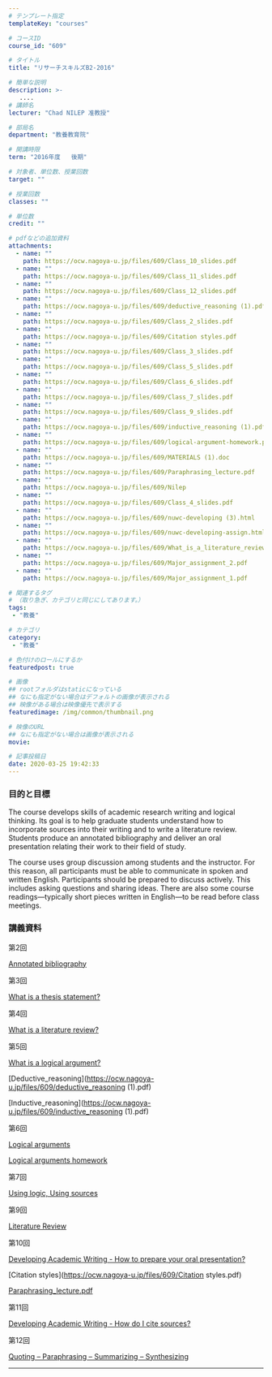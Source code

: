 ```yaml
---
# テンプレート指定
templateKey: "courses"

# コースID
course_id: "609"

# タイトル
title: "リサーチスキルズB2-2016"

# 簡単な説明
description: >-
   ....
# 講師名
lecturer: "Chad NILEP 准教授"

# 部局名
department: "教養教育院"

# 開講時限
term: "2016年度	後期"

# 対象者、単位数、授業回数
target: ""

# 授業回数
classes: ""

# 単位数
credit: ""

# pdfなどの追加資料
attachments:
  - name: "" 
    path: https://ocw.nagoya-u.jp/files/609/Class_10_slides.pdf
  - name: "" 
    path: https://ocw.nagoya-u.jp/files/609/Class_11_slides.pdf
  - name: "" 
    path: https://ocw.nagoya-u.jp/files/609/Class_12_slides.pdf
  - name: "" 
    path: https://ocw.nagoya-u.jp/files/609/deductive_reasoning (1).pdf
  - name: "" 
    path: https://ocw.nagoya-u.jp/files/609/Class_2_slides.pdf
  - name: "" 
    path: https://ocw.nagoya-u.jp/files/609/Citation styles.pdf
  - name: "" 
    path: https://ocw.nagoya-u.jp/files/609/Class_3_slides.pdf
  - name: "" 
    path: https://ocw.nagoya-u.jp/files/609/Class_5_slides.pdf
  - name: "" 
    path: https://ocw.nagoya-u.jp/files/609/Class_6_slides.pdf
  - name: "" 
    path: https://ocw.nagoya-u.jp/files/609/Class_7_slides.pdf
  - name: "" 
    path: https://ocw.nagoya-u.jp/files/609/Class_9_slides.pdf
  - name: "" 
    path: https://ocw.nagoya-u.jp/files/609/inductive_reasoning (1).pdf
  - name: "" 
    path: https://ocw.nagoya-u.jp/files/609/logical-argument-homework.pdf
  - name: "" 
    path: https://ocw.nagoya-u.jp/files/609/MATERIALS (1).doc
  - name: "" 
    path: https://ocw.nagoya-u.jp/files/609/Paraphrasing_lecture.pdf
  - name: "" 
    path: https://ocw.nagoya-u.jp/files/609/Nilep
  - name: "" 
    path: https://ocw.nagoya-u.jp/files/609/Class_4_slides.pdf
  - name: "" 
    path: https://ocw.nagoya-u.jp/files/609/nuwc-developing (3).html
  - name: "" 
    path: https://ocw.nagoya-u.jp/files/609/nuwc-developing-assign.html
  - name: "" 
    path: https://ocw.nagoya-u.jp/files/609/What_is_a_literature_review.pdf
  - name: "" 
    path: https://ocw.nagoya-u.jp/files/609/Major_assignment_2.pdf
  - name: "" 
    path: https://ocw.nagoya-u.jp/files/609/Major_assignment_1.pdf

# 関連するタグ
# （取り急ぎ、カテゴリと同じにしてあります。）
tags:
 - "教養"

# カテゴリ
category:
 - "教養"

# 色付けのロールにするか
featuredpost: true

# 画像
## rootフォルダはstaticになっている
## なにも指定がない場合はデフォルトの画像が表示される
## 映像がある場合は映像優先で表示する
featuredimage: /img/common/thumbnail.png

# 映像のURL
## なにも指定がない場合は画像が表示される
movie: 

# 記事投稿日
date: 2020-03-25 19:42:33
---
```


### 目的と目標

The course develops skills of academic research writing and logical thinking.
Its goal is to help graduate students understand how to incorporate sources into their writing and to write a literature review.
Students produce an annotated bibliography and deliver an oral presentation relating their work to their field of study.

The course uses group discussion among students and the instructor.
For this reason, all participants must be able to communicate in spoken and written English.
Participants should be prepared to discuss actively.
This includes asking questions and sharing ideas.
There are also some course readings—typically short pieces written in English—to be read before class meetings.















### 講義資料

第2回

[Annotated bibliography](https://ocw.nagoya-u.jp/files/609/Class_2_slides.pdf) 


第3回

[What is a thesis statement?](https://ocw.nagoya-u.jp/files/609/Class_3_slides.pdf) 


第4回

[What is a literature review?](https://ocw.nagoya-u.jp/files/609/Class_4_slides.pdf) 


第5回

[What is a logical argument?](https://ocw.nagoya-u.jp/files/609/Class_5_slides.pdf) 


[Deductive_reasoning](https://ocw.nagoya-u.jp/files/609/deductive_reasoning (1).pdf) 


[Inductive_reasoning](https://ocw.nagoya-u.jp/files/609/inductive_reasoning (1).pdf) 


第6回

[Logical arguments](https://ocw.nagoya-u.jp/files/609/Class_6_slides.pdf) 


[Logical arguments homework](https://ocw.nagoya-u.jp/files/609/logical-argument-homework.pdf) 


第7回

[Using logic, Using sources](https://ocw.nagoya-u.jp/files/609/Class_7_slides.pdf) 


第9回

[Literature Review](https://ocw.nagoya-u.jp/files/609/Class_9_slides.pdf) 


第10回

[Developing Academic Writing - How to prepare your oral presentation?](https://ocw.nagoya-u.jp/files/609/Class_10_slides.pdf) 


[Citation styles](https://ocw.nagoya-u.jp/files/609/Citation styles.pdf) 


[Paraphrasing_lecture.pdf](https://ocw.nagoya-u.jp/files/609/Paraphrasing_lecture.pdf) 


第11回

[Developing Academic Writing - How do I cite sources?](https://ocw.nagoya-u.jp/files/609/Class_11_slides.pdf) 


第12回

[Quoting – Paraphrasing – Summarizing – Synthesizing](https://ocw.nagoya-u.jp/files/609/Class_12_slides.pdf) 












-----